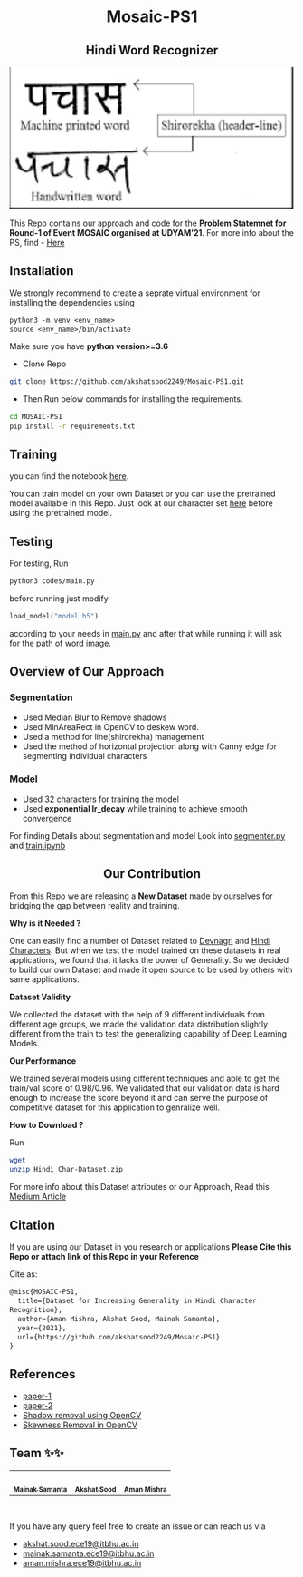 <h1 align = "center">Mosaic-PS1 </h1>

<h2 align = "center"><b>Hindi Word Recognizer</b></h2>
<p align="center">
    <img height="250" width="1000" src="hindi.png">
</p>

This Repo contains our approach and code for the <b>Problem Statemnet for Round-1 of Event MOSAIC organised at UDYAM'21</b>. For more info about the PS, find - [Here](Mosaic'21_PS1.pdf)

## Installation

We strongly recommend to create a seprate virtual environment for installing the dependencies using 
```
python3 -m venv <env_name>
source <env_name>/bin/activate
```
Make sure you have **python version>=3.6**

- Clone Repo
```bash
git clone https://github.com/akshatsood2249/Mosaic-PS1.git
```
- Then Run below commands for installing the requirements.
```bash
cd MOSAIC-PS1
pip install -r requirements.txt
```

## Training
you can find the notebook [here](codes/train.ipynb).

You can train model on your own Dataset or you can use the pretrained model available in this Repo. Just look at our character set [here](INFO.txt) before using the pretrained model.

## Testing
For testing, Run
```bash
python3 codes/main.py
```
before running just modify
```python
load_model("model.h5")
```
according to your needs in [main.py](codes/main.py) and after that while running it will ask for the path of word image.

## Overview of Our Approach
### Segmentation

 - Used Median Blur to Remove shadows
 - Used MinAreaRect in OpenCV to deskew word.
 - Used a method for line(shirorekha) management
 - Used the method of horizontal projection along with Canny edge for segmenting individual characters
  
### Model
 - Used 32 characters for training the model
 - Used **exponential lr_decay** while training to achieve smooth convergence

 
For finding Details about segmentation and model Look into [segmenter.py](codes/segmentar.py) and [train.ipynb](codes/train.ipynb)

<h2 align  = "center"> <b>Our Contribution </b></h2>

From this Repo we are releasing a **New Dataset** made by ourselves for bridging the gap between reality and training.

**Why is it Needed ?**

One can easily find a number of Dataset related to [Devnagri](https://www.kaggle.com/ashokpant/devanagari-character-dataset) and [Hindi Characters](https://www.kaggle.com/rishianand/devanagari-character-set?select=data.csv). But when we test the model trained on these datasets in real applications, we found that it lacks the power of Generality.
So we decided to build our own Dataset and made it open source to be used by others with same applications.

**Dataset Validity**

We collected the dataset with the help of 9 different individuals from different age groups, we made the validation data distribution slightly different from the train to test the generalizing capability of Deep Learning Models.

**Our Performance**

We trained several models using different techniques and able to get the train/val score of 0.98/0.96. We validated that our validation data is hard enough to increase the score beyond it and can serve the purpose of competitive dataset for this application to genralize well.

**How to Download ?**

Run 
```bash
wget 
unzip Hindi_Char-Dataset.zip
```
For more info about this Dataset attributes or our Approach, Read this [Medium Article]()

<h2><b>Citation</b></h2>

If you are using our Dataset in you research or applications **Please Cite this Repo or attach link of this Repo in your Reference**

 Cite as:
 
  ```text
  @misc{MOSAIC-PS1,
    title={Dataset for Increasing Generality in Hindi Character Recognition},
    author={Aman Mishra, Akshat Sood, Mainak Samanta},
    year={2021},
    url={https://github.com/akshatsood2249/Mosaic-PS1}
  }
  ```


## References

 - [paper-1](https://www.ijert.org/research/a-technique-for-segmentation-of-handwritten-hindi-text-IJERTV3IS21315.pdf)
 - [paper-2](https://www.ijcaonline.org/archives/volume142/number14/srivastav-2016-ijca-909994.pdf)
 - [Shadow removal using OpenCV](https://medium.com/arnekt-ai/shadow-removal-with-open-cv-71e030eadaf5)
 - [Skewness Removal in OpenCV](https://www.pyimagesearch.com/2017/02/20/text-skew-correction-opencv-python/)


## **Team** :sparkles::sparkles:

<table>
   <td align="center">
      <a href="https://github.com/monako2001">
         <img src="https://avatars2.githubusercontent.com/u/56964886?s=400&v=4" width="100px;" alt=""/>
         <br />
         <sub>
            <b>Mainak Samanta</b>
         </sub>
      </a>
      <br />
   </td>
   <td align="center">
      <a href="https://github.com/Akshatsood2249">
         <img src="https://avatars3.githubusercontent.com/u/68052998?s=400&u=d83d34a2596dc22bef460e3545e76469d2c72ad9&v=4" width="100px;" alt=""/>
         <br />
         <sub>
            <b>Akshat Sood</b>
         </sub>
      </a>
      <br />
   </td>
   <td align="center">
      <a href="https://github.com/Amshra267">
         <img src="https://avatars1.githubusercontent.com/u/60649720?s=460&u=9ea334300de5e3e7586af294904f4f76c24f5424&v=4" width="100px;" alt=""/>
         <br />
         <sub>
            <b>Aman Mishra</b>
      </a>
      <br />
   </td>
</table>
</br>

If you have any query feel free to create an issue or can reach us via
- akshat.sood.ece19@itbhu.ac.in
- mainak.samanta.ece19@itbhu.ac.in
- aman.mishra.ece19@itbhu.ac.in